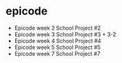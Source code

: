 # epicode
- Epicode week 2
    School Project #2 
- Epicode week 3
    School Project #3 + 3-2
- Epicode week 4
    School Project #4 
- Epicode week 5
    School Project #5
- Epicode week 7
    School Project #7
 
